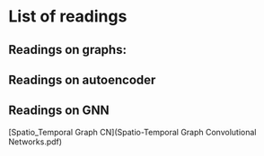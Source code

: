 # List of readings

## Readings on graphs:

## Readings on autoencoder

## Readings on GNN
[Spatio_Temporal Graph CN](Spatio-Temporal Graph Convolutional Networks.pdf)
